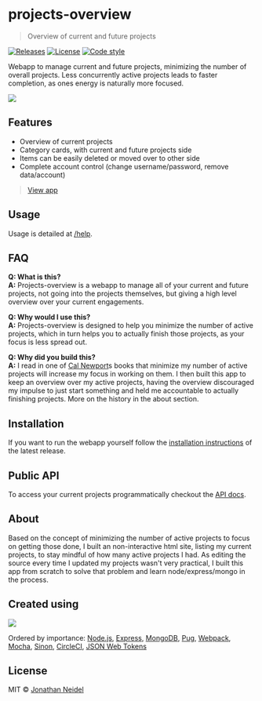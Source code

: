 # projects-overview

> Overview of current and future projects

[![Releases](https://img.shields.io/badge/version-v0.4-blue.svg)](https://github.com/jneidel/projects-overview/releases)
[![License](https://img.shields.io/badge/license-MIT-green.svg)](https://github.com/jneidel/projects-overview/blob/master/licence)
[![Code style](https://img.shields.io/badge/code%20style-custom-ff69b4.svg)](https://github.com/jneidel/dotfiles/blob/master/eslintrc)

Webapp to manage current and future projects, minimizing the number of overall projects. Less concurrently active projects leads to faster completion, as ones energy is naturally more focused.

![](https://i.imgur.com/Wzjp8np.png)

## Features

- Overview of current projects
- Category cards, with current and future projects side
- Items can be easily deleted or moved over to other side
- Complete account control (change username/password, remove data/account)

> [View app](https://po.jneidel.com)

## Usage

Usage is detailed at [/help](https://po.jneidel.com/help).

## FAQ

**Q: What is this?**<br>
**A:** Projects-overview is a webapp to manage all of your current and future projects, not going into the projects themselves, but giving a high level overview over your current engagements.

**Q: Why would I use this?**<br>
**A:** Projects-overview is designed to help you minimize the number of active projects, which in turn helps you to actually finish those projects, as your focus is less spread out.

**Q: Why did you build this?**<br>
**A:** I read in one of [Cal Newport](http://calnewport.com/)s books that minimize my number of active projects will increase my focus in working on them. I then built this app to keep an overview over my active projects, having the overview discouraged my impulse to just start something and held me accountable to actually finishing projects. More on the history in the about section.

## Installation

If you want to run the webapp yourself follow the [installation instructions](https://github.com/jneidel/projects-overview/blob/latest/README.md) of the latest release.

## Public API

To access your current projects programmatically checkout the [API docs](https://github.com/jneidel/projects-overview/tree/master/routes/api-public.md).

## About

Based on the concept of minimizing the number of active projects to focus on getting those done, I built an non-interactive html site, listing my current projects, to stay mindful of how many active projects I had.
As editing the source every time I updated my projects wasn't very practical, I built this app from scratch to solve that problem and learn node/express/mongo in the process.

## Created using

![](https://i.imgur.com/52HU8Ua.png)

Ordered by importance: [Node.js](https://nodejs.org/en/), [Express](https://expressjs.com/), [MongoDB](https://www.mongodb.com/), [Pug](https://pugjs.org/), [Webpack](https://webpack.js.org/), [Mocha](https://mochajs.org/), [Sinon](http://sinonjs.org/), [CircleCI](https://circleci.com/), [JSON Web Tokens](https://jwt.io/)

## License

MIT © [Jonathan Neidel](https://jneidel.com)

